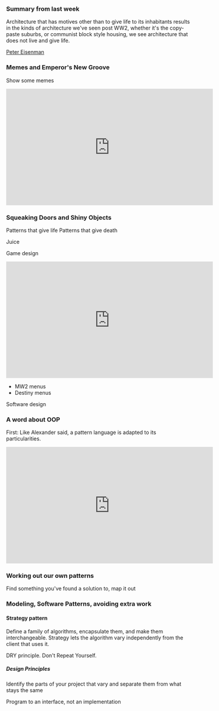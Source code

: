 ### Summary from last week

Architecture that has motives other than to give life to its inhabitants results in the kinds of architecture we've seen post WW2, whether it's the copy-paste suburbs, or communist block style housing, we see architecture that does not live and give life.

[Peter Eisenman](https://en.wikipedia.org/wiki/Peter_Eisenman)

### Memes and Emperor's New Groove
Show some memes

<iframe width="560" height="315" src="https://www.youtube.com/embed/YzDG6ukx9kA?si=AD9F2ILuuySItqx9" title="YouTube video player" frameborder="0" allow="accelerometer; autoplay; clipboard-write; encrypted-media; gyroscope; picture-in-picture; web-share" referrerpolicy="strict-origin-when-cross-origin" allowfullscreen></iframe>

### Squeaking Doors and Shiny Objects
Patterns that give life
Patterns that give death

Juice

Game design

<iframe width="560" height="315" src="https://www.youtube.com/embed/gfEGk5rgdwc?si=2KONaxsqRXYznOSa" title="YouTube video player" frameborder="0" allow="accelerometer; autoplay; clipboard-write; encrypted-media; gyroscope; picture-in-picture; web-share" referrerpolicy="strict-origin-when-cross-origin" allowfullscreen></iframe>

- MW2 menus
- Destiny menus

Software design

### A word about OOP

First: Like Alexander said, a pattern language is adapted to its particularities. 

<iframe width="560" height="315" src="https://www.youtube.com/embed/lmAarC0Zhq4?si=uBA4e0F0PO3g5tY8" title="YouTube video player" frameborder="0" allow="accelerometer; autoplay; clipboard-write; encrypted-media; gyroscope; picture-in-picture; web-share" referrerpolicy="strict-origin-when-cross-origin" allowfullscreen></iframe>

### Working out our own patterns

Find something you've found a solution to, map it out


### Modeling, Software Patterns, avoiding extra work

#### Strategy pattern

Define a family of algorithms, encapsulate them, and make them interchangeable. Strategy lets the algorithm vary independently from the client that uses it.

DRY principle. Don't Repeat Yourself.

##### Design Principles
Identify the parts of your project that vary and separate them from what stays the same

Program to an interface, not an implementation

